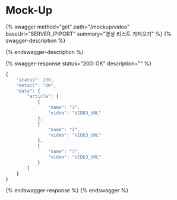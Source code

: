 # Mock-Up

{% swagger method="get" path="/mockup/video" baseUrl="SERVER_IP:PORT" summary="영상 리스트 가져오기" %}
{% swagger-description %}

{% endswagger-description %}

{% swagger-response status="200: OK" description="" %}
```javascript
{
    "status": 200,
    "detail": "OK",
    "data": {
        "article": [
            {
                "name": "1",
                "video": "VIDEO_URL"
            },
            {
                "name": "2",
                "video": "VIDEO_URL"
            },
            {
                "name": "3",
                "video": "VIDEO_URL"
            }
        ]
    }
}
```
{% endswagger-response %}
{% endswagger %}
